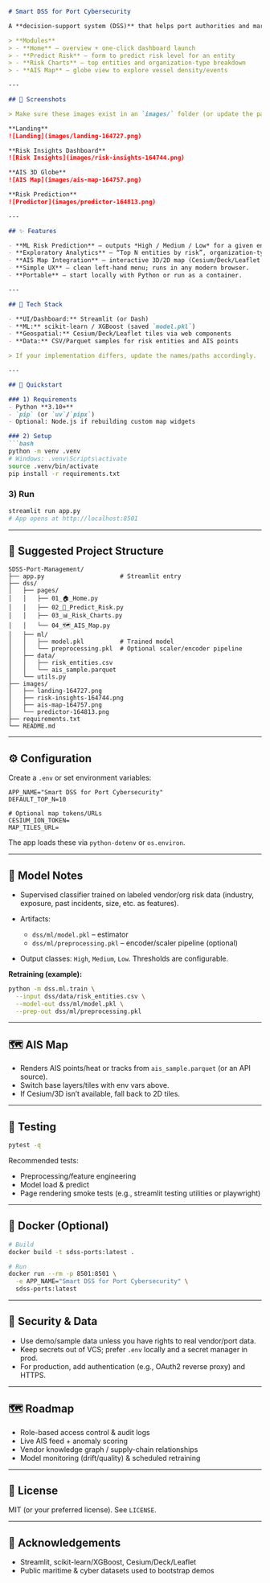 ````markdown
# Smart DSS for Port Cybersecurity

A **decision-support system (DSS)** that helps port authorities and maritime operators assess vendor/organization cyber risk, visualize AIS vessel activity, and generate quick ML-driven risk predictions.

> **Modules**
> - **Home** – overview + one-click dashboard launch  
> - **Predict Risk** – form to predict risk level for an entity  
> - **Risk Charts** – top entities and organization-type breakdown  
> - **AIS Map** – globe view to explore vessel density/events

---

## 📸 Screenshots

> Make sure these images exist in an `images/` folder (or update the paths).

**Landing**  
![Landing](images/landing-164727.png)

**Risk Insights Dashboard**  
![Risk Insights](images/risk-insights-164744.png)

**AIS 3D Globe**  
![AIS Map](images/ais-map-164757.png)

**Risk Prediction**  
![Predictor](images/predictor-164813.png)

---

## ✨ Features

- **ML Risk Prediction** – outputs *High / Medium / Low* for a given entity using a trained model (+ preprocessing pipeline).
- **Exploratory Analytics** – “Top N entities by risk”, organization-type breakdown, quick comparisons.
- **AIS Map Integration** – interactive 3D/2D map (Cesium/Deck/Leaflet depending on build) for maritime situational awareness.
- **Simple UX** – clean left-hand menu; runs in any modern browser.
- **Portable** – start locally with Python or run as a container.

---

## 🧱 Tech Stack

- **UI/Dashboard:** Streamlit (or Dash)
- **ML:** scikit-learn / XGBoost (saved `model.pkl`)
- **Geospatial:** Cesium/Deck/Leaflet tiles via web components
- **Data:** CSV/Parquet samples for risk entities and AIS points

> If your implementation differs, update the names/paths accordingly.

---

## 🚀 Quickstart

### 1) Requirements
- Python **3.10+**
- `pip` (or `uv`/`pipx`)
- Optional: Node.js if rebuilding custom map widgets

### 2) Setup
```bash
python -m venv .venv
# Windows: .venv\Scripts\activate
source .venv/bin/activate
pip install -r requirements.txt
````

### 3) Run

```bash
streamlit run app.py
# App opens at http://localhost:8501
```

---

## 📂 Suggested Project Structure

```
SDSS-Port-Management/
├── app.py                     # Streamlit entry
├── dss/
│   ├── pages/
│   │   ├── 01_🏠_Home.py
│   │   ├── 02_🧠_Predict_Risk.py
│   │   ├── 03_📊_Risk_Charts.py
│   │   └── 04_🗺️_AIS_Map.py
│   ├── ml/
│   │   ├── model.pkl          # Trained model
│   │   └── preprocessing.pkl  # Optional scaler/encoder pipeline
│   ├── data/
│   │   ├── risk_entities.csv
│   │   └── ais_sample.parquet
│   └── utils.py
├── images/
│   ├── landing-164727.png
│   ├── risk-insights-164744.png
│   ├── ais-map-164757.png
│   └── predictor-164813.png
├── requirements.txt
└── README.md
```

---

## ⚙️ Configuration

Create a `.env` or set environment variables:

```
APP_NAME="Smart DSS for Port Cybersecurity"
DEFAULT_TOP_N=10

# Optional map tokens/URLs
CESIUM_ION_TOKEN=
MAP_TILES_URL=
```

The app loads these via `python-dotenv` or `os.environ`.

---

## 🧠 Model Notes

* Supervised classifier trained on labeled vendor/org risk data (industry, exposure, past incidents, size, etc. as features).
* Artifacts:

  * `dss/ml/model.pkl` – estimator
  * `dss/ml/preprocessing.pkl` – encoder/scaler pipeline (optional)
* Output classes: `High`, `Medium`, `Low`. Thresholds are configurable.

**Retraining (example):**

```bash
python -m dss.ml.train \
  --input dss/data/risk_entities.csv \
  --model-out dss/ml/model.pkl \
  --prep-out dss/ml/preprocessing.pkl
```

---

## 🗺️ AIS Map

* Renders AIS points/heat or tracks from `ais_sample.parquet` (or an API source).
* Switch base layers/tiles with env vars above.
* If Cesium/3D isn’t available, fall back to 2D tiles.

---

## 🧪 Testing

```bash
pytest -q
```

Recommended tests:

* Preprocessing/feature engineering
* Model load & predict
* Page rendering smoke tests (e.g., streamlit testing utilities or playwright)

---

## 🐳 Docker (Optional)

```bash
# Build
docker build -t sdss-ports:latest .

# Run
docker run --rm -p 8501:8501 \
  -e APP_NAME="Smart DSS for Port Cybersecurity" \
  sdss-ports:latest
```

---

## 🔐 Security & Data

* Use demo/sample data unless you have rights to real vendor/port data.
* Keep secrets out of VCS; prefer `.env` locally and a secret manager in prod.
* For production, add authentication (e.g., OAuth2 reverse proxy) and HTTPS.

---

## 🗺️ Roadmap

* Role-based access control & audit logs
* Live AIS feed + anomaly scoring
* Vendor knowledge graph / supply-chain relationships
* Model monitoring (drift/quality) & scheduled retraining

---

## 📄 License

MIT (or your preferred license). See `LICENSE`.

---

## 🙌 Acknowledgements

* Streamlit, scikit-learn/XGBoost, Cesium/Deck/Leaflet
* Public maritime & cyber datasets used to bootstrap demos

```
```

